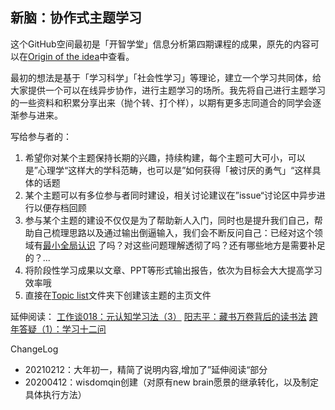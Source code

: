 ## 新脑：协作式主题学习

这个GitHub空间最初是「开智学堂」信息分析第四期课程的成果，原先的内容可以在[Origin of the idea](https://github.com/wisdomqin/base-of-new-brain/tree/master/Origin%20of%20the%20idea)中查看。

最初的想法是基于「学习科学」「社会性学习」等理论，建立一个学习共同体，给大家提供一个可以在线异步协作，进行主题学习的场所。我先将自己进行主题学习的一些资料和积累分享出来（抛个转、打个样），以期有更多志同道合的同学会逐渐参与进来。

写给参与者的：

1. 希望你对某个主题保持长期的兴趣，持续构建，每个主题可大可小，可以是”心理学“这样大的学科范畴，也可以是”如何获得「被讨厌的勇气」“这样具体的话题
2. 某个主题可以有多位参与者同时建设，相关讨论建议在”issue“讨论区中异步进行以便存档回顾
3. 参与某个主题的建设不仅仅是为了帮助新人入门，同时也是提升我们自己，帮助自己梳理思路以及通过输出倒逼输入，我们会不断反问自己：已经对这个领域有[最小全局认识](https://mp.weixin.qq.com/s/G7DqOq3Vuq_o2GZ1wtdP7A) 了吗？对这些问题理解透彻了吗？还有哪些地方是需要补足的？...
4. 将阶段性学习成果以文章、PPT等形式输出报告，依次为目标会大大提高学习效率哦
5. 直接在[Topic list](https://github.com/wisdomqin/base-of-new-brain/tree/master/Toptic%20list)文件夹下创建该主题的主页文件

延伸阅读：
[工作谈018：元认知学习法（3）](https://mp.weixin.qq.com/s/G7DqOq3Vuq_o2GZ1wtdP7A) 
[阳志平：藏书万卷背后的读书法](https://mp.weixin.qq.com/s/N8oXkXIbLdsq-NSpq6R4aA)
[跨年答疑（1）：学习十二问](https://mp.weixin.qq.com/s/nr7oCd_aFj2JdfYutcZ-YQ)

ChangeLog

- 20210212：大年初一，精简了说明内容,增加了”延伸阅读“部分
- 20200412：wisdomqin创建（对原有new brain愿景的继承转化，以及制定具体执行方法）


